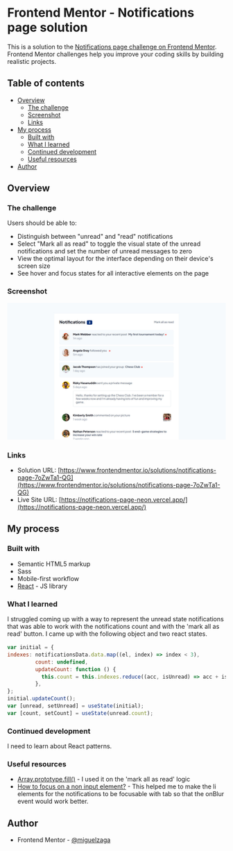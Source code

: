 # Frontend Mentor - Notifications page solution

This is a solution to the [Notifications page challenge on Frontend Mentor](https://www.frontendmentor.io/challenges/notifications-page-DqK5QAmKbC). Frontend Mentor challenges help you improve your coding skills by building realistic projects. 

## Table of contents

- [Overview](#overview)
  - [The challenge](#the-challenge)
  - [Screenshot](#screenshot)
  - [Links](#links)
- [My process](#my-process)
  - [Built with](#built-with)
  - [What I learned](#what-i-learned)
  - [Continued development](#continued-development)
  - [Useful resources](#useful-resources)
- [Author](#author)


## Overview

### The challenge

Users should be able to:

- Distinguish between "unread" and "read" notifications
- Select "Mark all as read" to toggle the visual state of the unread notifications and set the number of unread messages to zero
- View the optimal layout for the interface depending on their device's screen size
- See hover and focus states for all interactive elements on the page

### Screenshot

![](./screenshot.jpg)

### Links

- Solution URL: [https://www.frontendmentor.io/solutions/notifications-page-7oZwTa1-QG](https://www.frontendmentor.io/solutions/notifications-page-7oZwTa1-QG)
- Live Site URL: [https://notifications-page-neon.vercel.app/](https://notifications-page-neon.vercel.app/)

## My process

### Built with

- Semantic HTML5 markup
- Sass
- Mobile-first workflow
- [React](https://reactjs.org/) - JS library

### What I learned

I struggled coming up with a way to represent the unread state notifications that was able to work with the notifications count and with the 'mark all as read' button. I came up with the following object and two react states.
```js
var initial = {
indexes: notificationsData.data.map((el, index) => index < 3),
         count: undefined,
         updateCount: function () {
           this.count = this.indexes.reduce((acc, isUnread) => acc + isUnread, 0);
         },
};
initial.updateCount();
var [unread, setUnread] = useState(initial);
var [count, setCount] = useState(unread.count);
```

### Continued development

I need to learn about React patterns.

### Useful resources

- [Array.prototype.fill()](https://developer.mozilla.org/en-US/docs/Web/JavaScript/Reference/Global_Objects/Array/fill) - I used it on the 'mark all as read' logic
- [How to focus on a non input element?](https://chsamii.medium.com/how-to-focus-on-a-non-input-element-96db50b36e97) - This helped me to make the li elements for the notifications to be focusable with tab so that the onBlur event would work better.

## Author

- Frontend Mentor - [@miguelzaga](https://www.frontendmentor.io/profile/miguelzaga)

